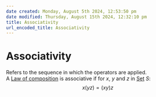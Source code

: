 ```yaml
---  
date created: Monday, August 5th 2024, 12:53:50 pm  
date modified: Thursday, August 15th 2024, 12:32:10 pm  
title: Associativity  
url_encoded_title: Associativity  
---  
```

# Associativity  
Refers to the sequence in which the operators are applied.  
A [Law of composition](./Law-of-composition.md) is associative if for $x$, $y$ and $z$ in [Set](./Sets/Set.md) $S$:  
$$x(yz)=(xy)z$$